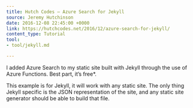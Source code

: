 ```yaml
---
title: Hutch Codes — Azure Search for Jekyll
source: Jeremy Hutchinson
date: 2016-12-08 22:45:00 +0000
link: https://hutchcodes.net/2016/12/azure-search-for-jekyll/
content_type: Tutorial
tool:
- tool/jekyll.md

---
```

I added Azure Search to my static site built with Jekyll through the use of Azure Functions. Best part, it’s free*.

This example is for Jekyll, it will work with any static site. The only thing Jekyll specific is the JSON representation of the site, and any static site generator should be able to build that file. 





